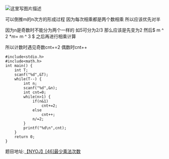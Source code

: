 ![这里写图片描述](http://img.blog.csdn.net/20160520205946197)

可以倒推m的n次方的形成过程
因为每次相乘都是两个数相乘
所以应该优先对半

因为n是奇数时不能分为两个一样的
如5可分为2/3
那么应该是先变为2
然后$ m ^ 2 $*m=$ m ^ 3 $
之后再进行相乘计算

所以计数时遇见奇数cnt+=2
偶数时cnt++

```
#include<stdio.h>
#include<math.h>
int main() {
	int T;
	scanf("%d",&T);
	while(T--) {
		int n;
		scanf("%d",&n);
		int cnt=0;
		while(n>1) {
			if(n&1)
				cnt+=2;
			else
				cnt++;
			n/=2;
		}
		printf("%d\n",cnt);
	}
	return 0;
}
```

题目地址:[【NYOJ】[46]最少乘法次数](http://acm.nyist.net/JudgeOnline/problem.php?pid=46)